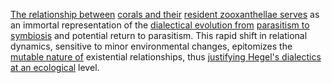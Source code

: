 
[The relationship between](1/3/1/3/1/3/.Ecological%20Relationships) [corals and their](1/3/2/2/.Coral%20Reefs) [resident zooxanthellae serves](1/3/2/2/2/.Zooxanthellae) as an immortal representation of the [dialectical evolution from](1/1/3/2/1/3/2/.Evolution) [parasitism to symbiosis](1/3/1/3/1/3/2/.Symbiosis) and potential return to parasitism. This rapid shift in relational dynamics, sensitive to minor environmental changes, epitomizes the [mutable nature of](1/1/3/2/1/1/3/1/.Unchangeability) existential relationships, thus [justifying Hegel's dialectics](.System) [at an ecological](1/3/1/3/2/.Ecology) level.